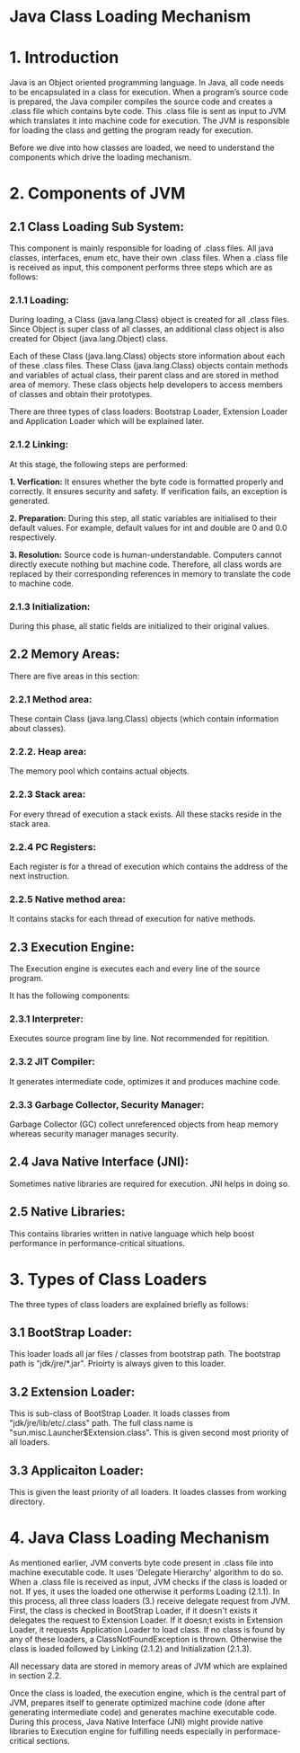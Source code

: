 # Java Class Loading Mechanism #


# 1. Introduction #

Java is an Object oriented programming language. In Java, all code needs to be encapsulated in a class for execution. When a program’s source code is prepared, the Java compiler compiles the source code and creates a .class file which contains byte code. This .class file is sent as input to JVM which translates it into machine code for execution. The JVM is responsible for loading the class and getting the program ready for execution.

Before we dive into how classes are loaded, we need to understand the components which drive the loading mechanism. 


# 2. Components of JVM #


## 2.1 Class Loading Sub System: ##


This component is mainly responsible for loading of .class files. All java classes, interfaces, enum etc, have their own .class files. When a .class file is received as input, this component performs three steps which are as follows:

### 2.1.1 Loading: ###
During loading, a Class (java.lang.Class) object is created for all .class files. Since Object is super class of all classes, an additional class object is also created for Object (java.lang.Object) class. 

Each of these Class (java.lang.Class) objects store information about each of these .class files. These Class (java.lang.Class) objects contain methods and variables of actual class, their parent class and are stored in method area of memory. These class objects help developers to access members of classes and obtain their prototypes.

There are three types of class loaders: Bootstrap Loader, Extension Loader and Application Loader which will be explained later.

### 2.1.2 Linking: ###

At this stage, the following steps are performed:

**1. Verfication:**
It ensures whether the byte code is formatted properly and correctly. It ensures security and safety.
If verification fails, an exception is generated.

**2. Preparation:**
During this step, all static variables are initialised to their default values. For example, default values for int and double are 0 and 0.0 respectively.

**3. Resolution:**
Source code is human-understandable. Computers cannot directly execute nothing but  machine code. Therefore, all class words are replaced by their corresponding references in memory to translate the code to machine code.

### 2.1.3 Initialization: ###
During this phase, all static fields are initialized to their original values.

## 2.2 Memory Areas: ##
There are five areas in this section:

### 2.2.1 Method area: ### 
These contain Class (java.lang.Class) objects (which contain information about classes).

### 2.2.2. Heap area: ###
The memory pool which contains actual objects.

### 2.2.3 Stack area: ###
For every thread of execution a stack exists. All these stacks reside in the stack area.

### 2.2.4 PC Registers: ###
Each register is for a thread of execution which contains the address of the next instruction.

### 2.2.5 Native method area: ###
It contains stacks for each thread of execution for native methods.


## 2.3 Execution Engine: ##

The Execution engine is executes each and every line of the source program.

It has the following components: 

### 2.3.1 Interpreter: ###
Executes source program line by line. Not recommended for repitition.

### 2.3.2 JIT Compiler: ###
It generates intermediate code, optimizes it and produces machine code.

### 2.3.3 Garbage Collector, Security Manager: ###
Garbage Collector (GC) collect unreferenced objects from heap memory whereas security manager manages security.


## 2.4 Java Native Interface (JNI): ##
Sometimes native libraries are required for execution. JNI helps in doing so.


## 2.5 Native Libraries: ##
This contains libraries written in native language which help boost performance in performance-critical situations.

# 3. Types of Class Loaders #
The three types of class loaders are explained briefly as follows:

## 3.1 BootStrap Loader: ##
This loader loads all jar files / classes from bootstrap path. The bootstrap path is "jdk/jre/*.jar". Prioirty is always given to this loader.

## 3.2 Extension Loader: ## 
	
This is sub-class of BootStrap Loader. It loads classes from "jdk/jre/lib/etc/.class" path.
The full class name is "sun.misc.Launcher$Extension.class". This is given second most priority of all loaders.

## 3.3 Applicaiton Loader: ##
This is given the least priority of all loaders. It loades classes from working directory. 


# 4. Java Class Loading Mechanism # 

As mentioned earlier, JVM converts byte code present in .class file into machine executable code. It uses 'Delegate Hierarchy' algorithm to do so. When a .class file is received as input, JVM checks if the class is loaded or not. 
	If yes, it uses the loaded one otherwise it performs Loading (2.1.1). In this process, all three class loaders (3.) receive delegate request from JVM. First, the class is checked in BootStrap Loader, if it doesn't exists it delegates the request to Extension Loader. If it doesn;t exists in Extension Loader, it requests Application Loader to load class.
	If no class is found by any of these loaders, a ClassNotFoundException is thrown. Otherwise the class is loaded followed by Linking (2.1.2) and Initialization (2.1.3).

All necessary data are stored in memory areas of JVM which are explained in section 2.2.

Once the class is loaded, the execution engine, which is the central part of JVM, prepares itself to generate optimized machine code (done after generating intermediate code) and generates machine executable code.
	During this process, Java Native Interface (JNI) might provide native libraries to Execution engine for fulfilling needs especially in performace-critical sections.





